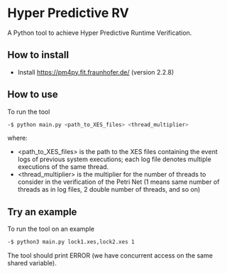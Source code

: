 # Hyper Predictive RV

A Python tool to achieve Hyper Predictive Runtime Verification.

## How to install

- Install https://pm4py.fit.fraunhofer.de/
(version 2.2.8)

## How to use

To run the tool

```bash
-$ python main.py <path_to_XES_files> <thread_multiplier>
```

where:
- <path_to_XES_files> is the path to the XES files containing the event logs of previous system executions; each log file denotes multiple executions of the same thread.
- <thread_multiplier> is the multiplier for the number of threads to consider in the verification of the Petri Net (1 means same number of threads as in log files, 2 double number of threads, and so on)

## Try an example

To run the tool on an example

```bash
-$ python3 main.py lock1.xes,lock2.xes 1
```

The tool should print ERROR (we have concurrent access on the same shared variable).
